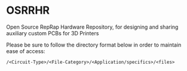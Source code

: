 # OSRRHR
Open Source RepRap Hardware Repository, for designing and sharing auxiliary custom PCBs for 3D Printers

Please be sure to follow the directory format below in order to maintain ease of access:

`/<Circuit-Type>/<File-Category>/<Application/specifics>/<files>`
